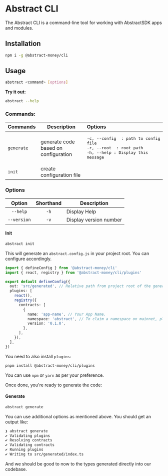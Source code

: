 # Abstract CLI

The Abstract CLI is a command-line tool for working with AbstractSDK apps and modules.

## Installation 

```bash
npm i -g @abstract-money/cli
```

## Usage

```sh
abstract <command> [options]
```

**Try it out:**
```sh
abstract --help
```

### Commands:
| Commands | Description | Options
| --- | --- | :--- |
| `generate` | generate code based on configuration | <pre>-c, --config <path> : path to config file<br />-r, --root <path> : root path<br />-h, --help : Display this message</pre> |
| `init` | create configuration file | |

### Options
| Option | Shorthand | Description |
| :---: | :---: | --- |
| `--help` | `-h` | Display Help |
| `--version` | `-v` | Display version number |

#### Init

```sh
abstract init
```

This will generate an `abstract.config.js` in your project root. You can configure accordingly.

```ts
import { defineConfig } from '@abstract-money/cli'
import { react, registry } from '@abstract-money/cli/plugins'

export default defineConfig({
  out: 'src/generated', // Relative path from project root of the generated output.
  plugins: [
    react(),
    registry({
      contracts: [
        {
          name: 'app-name', // Your App Name.
          namespace: 'abstract', // To claim a namespace on mainnet, please get in touch with Abstract Team.
          version: '0.1.0',
        },
      ],
    }),
  ],
})
```

You need to also install `plugins`:

```sh
pnpm install @abstract-money/cli/plugins
```

You can use `npm` or `yarn` as per your preference.

Once done, you're ready to generate the code:

#### Generate

```sh
abstract generate
```

You can use additional options as mentioned above.
You should get an output like:

```sh
❯ abstract generate
✔ Validating plugins
✔ Resolving contracts
✔ Validating contracts
✔ Running plugins
✔ Writing to src/generated/index.ts
```

And we should be good to now to the types generated directly into our codebase.
